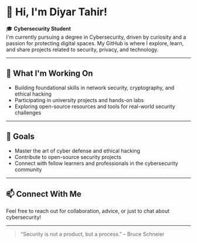 # 👋 Hi, I'm Diyar Tahir!

🎓 **Cybersecurity Student**  
I'm currently pursuing a degree in Cybersecurity, driven by curiosity and a passion for protecting digital spaces. My GitHub is where I explore, learn, and share projects related to security, privacy, and technology.

---

## 🌱 What I'm Working On
- Building foundational skills in network security, cryptography, and ethical hacking
- Participating in university projects and hands-on labs
- Exploring open-source resources and tools for real-world security challenges

---

## 🚀 Goals
- Master the art of cyber defense and ethical hacking
- Contribute to open-source security projects
- Connect with fellow learners and professionals in the cybersecurity community

---

## 📫 Connect With Me
Feel free to reach out for collaboration, advice, or just to chat about cybersecurity!

---

> “Security is not a product, but a process.” – Bruce Schneier
